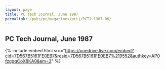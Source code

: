 ```yaml
---
layout: page
title: PC Tech Journal, June 1987
permalink: /pubs/pc/magazines/pctj/PCTJ-1987-06/
---
```


PC Tech Journal, June 1987
--------------------------

{% include embed.html src="https://onedrive.live.com/embed?cid=7D567B5161FE0EB7&resid=7D567B5161FE0EB7%219552&authkey=AP0fzgpqCoX8KA0&em=2" %}

